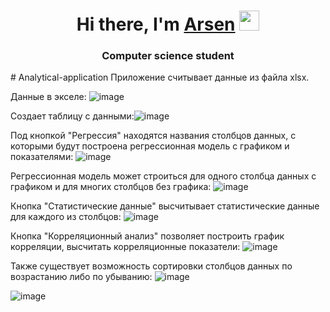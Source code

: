 <h1 align="center">Hi there, I'm <a href="https://github.com/TokArsi" target="_blank">Arsen</a> 
<img src="https://github.com/blackcater/blackcater/raw/main/images/Hi.gif" height="32"/></h1>
<h3 align="center">Computer science student</h3>
# Analytical-application
Приложение считывает данные из файла xlsx.

Данные в экселе: ![image](https://github.com/TokArsi/Analytical-App/assets/107765021/eb80d7d7-03fd-43d4-a382-71dd089ab3e1)

Создает таблицу с данными:![image](https://github.com/TokArsi/Analytical-App/assets/107765021/393e9e81-7fc8-4ee6-8cb9-966671f37dee)

Под кнопкой "Регрессия" находятся названия столбцов данных, с которыми будут построена регрессионная модель с графиком и показателями: 
![image](https://github.com/TokArsi/Analytical-App/assets/107765021/12750ed4-4a1b-4f0c-9690-0159d286822c)

Регрессионная модель может строиться для одного столбца данных с графиком и для многих столбцов без графика:
![image](https://github.com/TokArsi/Analytical-App/assets/107765021/e8f1236c-9b36-4843-ad1a-529bada30964)

Кнопка "Статистические данные" высчитывает статистические данные для каждого из столбцов: 
![image](https://github.com/TokArsi/Analytical-App/assets/107765021/02a89459-cf84-4470-b0de-3a78458410a5)

Кнопка "Корреляционный анализ" позволяет построить график корреляции, высчитать корреляционные показатели: ![image](https://github.com/TokArsi/Analytical-App/assets/107765021/320a3813-e547-491f-a358-61b4fc3066cf)

Также существует возможность сортировки столбцов данных по возрастанию либо по убыванию: 
![image](https://github.com/TokArsi/Analytical-App/assets/107765021/93c5c9f3-516e-4a92-b468-f12232d2c1aa)

![image](https://github.com/TokArsi/Analytical-App/assets/107765021/5b2885e3-ec33-4e3a-b743-1a66351ada61)






